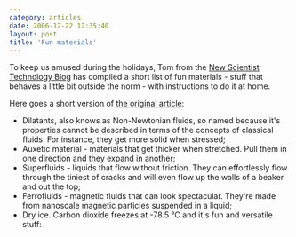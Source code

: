```yaml
---
category: articles
date: 2006-12-22 12:35:40
layout: post
title: 'Fun materials'
---
```


<p>To keep us amused during the holidays, Tom from the <a href="http://www.newscientist.com/blog/technology/">New Scientist Technology Blog</a> has compiled a short list of fun materials - stuff that behaves a little bit outside the norm - with instructions to do it at home.</p>

<p>Here goes a short version of <a  href="http://www.newscientist.com/blog/technology/2006/12/stuff-of-dreams.html">the original article</a>:</p>

<ul>
  <li>Dilatants, also knows as Non-Newtonian fluids, so named because it's properties cannot be described in terms of the concepts of classical fluids. For instance, they get more solid when stressed;</li>
  <li>Auxetic material - materials that get thicker when stretched. Pull them in one direction and they expand in another;</li>
  <li>Superfluids - liquids that flow without friction. They can effortlessly flow through the tiniest of cracks and will even flow up the walls of a beaker and out the top;</li>
  <li>Ferrofluids - magnetic fluids that can look spectacular. They're made from nanoscale magnetic particles suspended in a liquid;</li>
  <li>Dry ice. Carbon dioxide freezes at -78.5 °C and it's fun and versatile stuff:</li>
</ul>

  <iframe title="Fun materials" width="480" height="300" data-src="//www.youtube.com/embed/7ymvVI4cj9U" frameborder="0" allowfullscreen></iframe>
